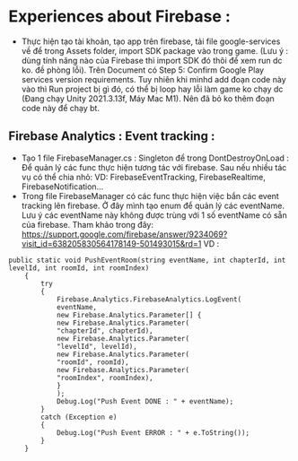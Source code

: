 # Experiences about Firebase :

- Thực hiện tạo tài khoản, tạo app trên firebase, tải file google-services về để trong Assets folder, import SDK package vào trong game. (Lưu ý : dùng tính năng nào của Firebase thì import SDK đó thôi để xem run dc ko. đề phòng lỗi). Trên Document có Step 5: Confirm Google Play services version requirements. Tuy nhiên khi minhd add đoạn code này vào thì Run project bị gì đó, có thể bị loop hay lỗi làm game ko chạy dc (Đang chạy Unity 2021.3.13f, Máy Mac M1). Nên đã bỏ ko thêm đoạn code này để chạy bt. 
## Firebase Analytics : Event tracking : 
- Tạo 1 file FirebaseManager.cs : Singleton để trong DontDestroyOnLoad : Để quản lý các func thực hiện tương tác với firebase. Sau nếu nhiều tác vụ có thể chia nhỏ: VD: FirebaseEventTracking, FirebaseRealtime, FirebaseNotification... 
- Trong file FirebaseManager có các func thực hiện việc bắn các event tracking lên firebase. Ở đây mình tạo enum để quản lý các eventName. Lưu ý các eventName này không được trùng với 1 số eventName có sẵn của firebase. Tham khảo trong đây: https://support.google.com/firebase/answer/9234069?visit_id=638205830564178149-501493015&rd=1 
VD : 
``` 
public static void PushEventRoom(string eventName, int chapterId, int levelId, int roomId, int roomIndex)
    {
        try
        {
            Firebase.Analytics.FirebaseAnalytics.LogEvent(
            eventName,
            new Firebase.Analytics.Parameter[] {
            new Firebase.Analytics.Parameter(
            "chapterId", chapterId),
            new Firebase.Analytics.Parameter(
            "levelId", levelId),
            new Firebase.Analytics.Parameter(
            "roomId", roomId),
            new Firebase.Analytics.Parameter(
            "roomIndex", roomIndex),
            }
            );
            Debug.Log("Push Event DONE : " + eventName);
        }
        catch (Exception e)
        {
            Debug.Log("Push Event ERROR : " + e.ToString());
        }
    }
```


